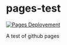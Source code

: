 # pages-test

[![Pages Deployement](https://github.com/SH4DOW4RE/pages-test/actions/workflows/pages/pages-build-deployment/badge.svg?branch=main)](https://github.com/SH4DOW4RE/pages-test/actions/workflows/pages/pages-build-deployment)

A test of github pages
